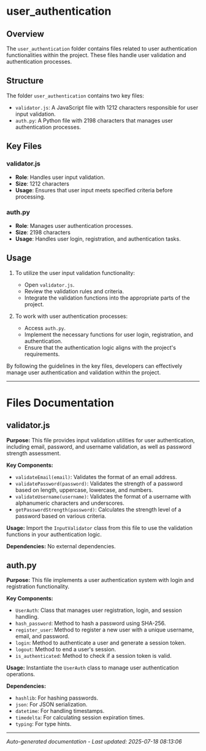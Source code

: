 # user_authentication

## Overview
The `user_authentication` folder contains files related to user authentication functionalities within the project. These files handle user validation and authentication processes.

## Structure
The folder `user_authentication` contains two key files:
- `validator.js`: A JavaScript file with 1212 characters responsible for user input validation.
- `auth.py`: A Python file with 2198 characters that manages user authentication processes.

## Key Files
### validator.js
- **Role**: Handles user input validation.
- **Size**: 1212 characters
- **Usage**: Ensures that user input meets specified criteria before processing.

### auth.py
- **Role**: Manages user authentication processes.
- **Size**: 2198 characters
- **Usage**: Handles user login, registration, and authentication tasks.

## Usage
1. To utilize the user input validation functionality:
   - Open `validator.js`.
   - Review the validation rules and criteria.
   - Integrate the validation functions into the appropriate parts of the project.

2. To work with user authentication processes:
   - Access `auth.py`.
   - Implement the necessary functions for user login, registration, and authentication.
   - Ensure that the authentication logic aligns with the project's requirements.

By following the guidelines in the key files, developers can effectively manage user authentication and validation within the project.

---

# Files Documentation

## validator.js

**Purpose:** This file provides input validation utilities for user authentication, including email, password, and username validation, as well as password strength assessment.

**Key Components:**
- `validateEmail(email)`: Validates the format of an email address.
- `validatePassword(password)`: Validates the strength of a password based on length, uppercase, lowercase, and numbers.
- `validateUsername(username)`: Validates the format of a username with alphanumeric characters and underscores.
- `getPasswordStrength(password)`: Calculates the strength level of a password based on various criteria.

**Usage:** Import the `InputValidator` class from this file to use the validation functions in your authentication logic.

**Dependencies:** No external dependencies.

## auth.py

**Purpose:** This file implements a user authentication system with login and registration functionality.

**Key Components:**
- `UserAuth`: Class that manages user registration, login, and session handling.
- `hash_password`: Method to hash a password using SHA-256.
- `register_user`: Method to register a new user with a unique username, email, and password.
- `login`: Method to authenticate a user and generate a session token.
- `logout`: Method to end a user's session.
- `is_authenticated`: Method to check if a session token is valid.

**Usage:** Instantiate the `UserAuth` class to manage user authentication operations.

**Dependencies:**
- `hashlib`: For hashing passwords.
- `json`: For JSON serialization.
- `datetime`: For handling timestamps.
- `timedelta`: For calculating session expiration times.
- `typing`: For type hints.

---
*Auto-generated documentation - Last updated: 2025-07-18 08:13:06*

